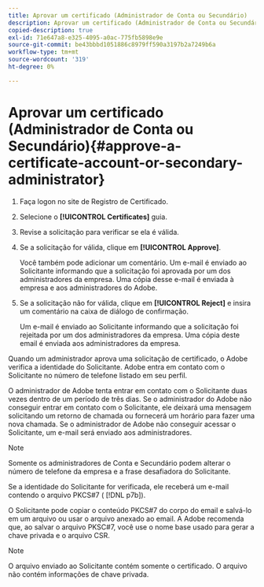 ```yaml
---
title: Aprovar um certificado (Administrador de Conta ou Secundário)
description: Aprovar um certificado (Administrador de Conta ou Secundário)
copied-description: true
exl-id: 71e647a8-e325-4095-a0ac-775fb5898e9e
source-git-commit: be43bbbd1051886c8979ff590a3197b2a7249b6a
workflow-type: tm+mt
source-wordcount: '319'
ht-degree: 0%

---
```


# Aprovar um certificado (Administrador de Conta ou Secundário){#approve-a-certificate-account-or-secondary-administrator}

1. Faça logon no site de Registro de Certificado.
1. Selecione o **[!UICONTROL Certificates]** guia.
1. Revise a solicitação para verificar se ela é válida.
1. Se a solicitação for válida, clique em **[!UICONTROL Approve]**.

   Você também pode adicionar um comentário. Um e-mail é enviado ao Solicitante informando que a solicitação foi aprovada por um dos administradores da empresa. Uma cópia desse e-mail é enviada à empresa e aos administradores do Adobe.

1. Se a solicitação não for válida, clique em **[!UICONTROL Reject]** e insira um comentário na caixa de diálogo de confirmação.

   Um e-mail é enviado ao Solicitante informando que a solicitação foi rejeitada por um dos administradores da empresa. Uma cópia deste email é enviada aos administradores da empresa.

Quando um administrador aprova uma solicitação de certificado, o Adobe verifica a identidade do Solicitante. Adobe entra em contato com o Solicitante no número de telefone listado em seu perfil.

O administrador de Adobe tenta entrar em contato com o Solicitante duas vezes dentro de um período de três dias. Se o administrador do Adobe não conseguir entrar em contato com o Solicitante, ele deixará uma mensagem solicitando um retorno de chamada ou fornecerá um horário para fazer uma nova chamada. Se o administrador de Adobe não conseguir acessar o Solicitante, um e-mail será enviado aos administradores.

>[!NOTE]
>
>Somente os administradores de Conta e Secundário podem alterar o número de telefone da empresa e a frase desafiadora do Solicitante.

Se a identidade do Solicitante for verificada, ele receberá um e-mail contendo o arquivo PKCS#7 ( [!DNL p7b]).

O Solicitante pode copiar o conteúdo PKCS#7 do corpo do email e salvá-lo em um arquivo ou usar o arquivo anexado ao email. A Adobe recomenda que, ao salvar o arquivo PKSC#7, você use o nome base usado para gerar a chave privada e o arquivo CSR.

>[!NOTE]
>
>O arquivo enviado ao Solicitante contém somente o certificado. O arquivo não contém informações de chave privada.
